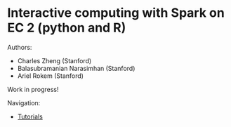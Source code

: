 # Interactive computing with Spark on EC 2 (python and R)

Authors:
 * Charles Zheng (Stanford)
 * Balasubramanian Narasimhan (Stanford)
 * Ariel Rokem (Stanford)

Work in progress!

Navigation:
 * [Tutorials](https://github.com/snarles/computing/tree/master/tutorial)
